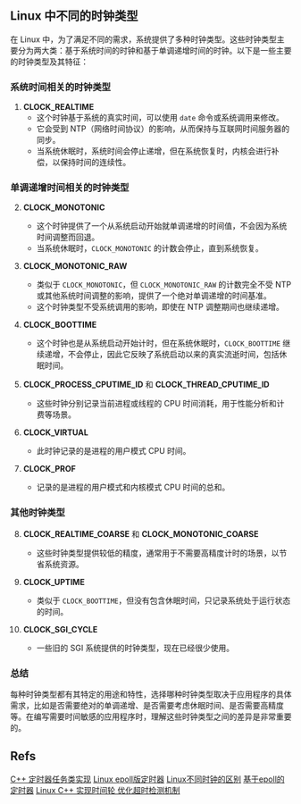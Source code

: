 ## Linux 中不同的时钟类型
在 Linux 中，为了满足不同的需求，系统提供了多种时钟类型。这些时钟类型主要分为两大类：基于系统时间的时钟和基于单调递增时间的时钟。以下是一些主要的时钟类型及其特征：

### 系统时间相关的时钟类型

1. **CLOCK_REALTIME**
   - 这个时钟基于系统的真实时间，可以使用 `date` 命令或系统调用来修改。
   - 它会受到 NTP（网络时间协议）的影响，从而保持与互联网时间服务器的同步。
   - 当系统休眠时，系统时间会停止递增，但在系统恢复时，内核会进行补偿，以保持时间的连续性。

### 单调递增时间相关的时钟类型

2. **CLOCK_MONOTONIC**
   - 这个时钟提供了一个从系统启动开始就单调递增的时间值，不会因为系统时间调整而回退。
   - 当系统休眠时，`CLOCK_MONOTONIC` 的计数会停止，直到系统恢复。

3. **CLOCK_MONOTONIC_RAW**
   - 类似于 `CLOCK_MONOTONIC`，但 `CLOCK_MONOTONIC_RAW` 的计数完全不受 NTP 或其他系统时间调整的影响，提供了一个绝对单调递增的时间基准。
   - 这个时钟类型不受系统调用的影响，即使在 NTP 调整期间也继续递增。

4. **CLOCK_BOOTTIME**
   - 这个时钟也是从系统启动开始计时，但在系统休眠时，`CLOCK_BOOTTIME` 继续递增，不会停止，因此它反映了系统启动以来的真实流逝时间，包括休眠时间。

5. **CLOCK_PROCESS_CPUTIME_ID** 和 **CLOCK_THREAD_CPUTIME_ID**
   - 这些时钟分别记录当前进程或线程的 CPU 时间消耗，用于性能分析和计费等场景。

6. **CLOCK_VIRTUAL**
   - 此时钟记录的是进程的用户模式 CPU 时间。

7. **CLOCK_PROF**
   - 记录的是进程的用户模式和内核模式 CPU 时间的总和。

### 其他时钟类型

8. **CLOCK_REALTIME_COARSE** 和 **CLOCK_MONOTONIC_COARSE**
   - 这些时钟类型提供较低的精度，通常用于不需要高精度计时的场景，以节省系统资源。

9. **CLOCK_UPTIME**
   - 类似于 `CLOCK_BOOTTIME`，但没有包含休眠时间，只记录系统处于运行状态的时间。

10. **CLOCK_SGI_CYCLE**
    - 一些旧的 SGI 系统提供的时钟类型，现在已经很少使用。

### 总结

每种时钟类型都有其特定的用途和特性，选择哪种时钟类型取决于应用程序的具体需求，比如是否需要绝对的单调递增、是否需要考虑休眠时间、是否需要高精度等。在编写需要时间敏感的应用程序时，理解这些时钟类型之间的差异是非常重要的。


## Refs
[C++ 定时器任务类实现](https://www.cnblogs.com/zhanggaofeng/p/9410616.html)
[Linux epoll版定时器](https://www.cnblogs.com/zhanggaofeng/p/9410639.html)
[Linux不同时钟的区别](https://www.cnblogs.com/wanng/p/12677441.html)
[基于epoll的定时器](https://www.cnblogs.com/my_life/articles/7646824.html)
[Linux C++ 实现时间轮 优化超时检测机制](https://blog.csdn.net/haolipengzhanshen/article/details/52012096)
